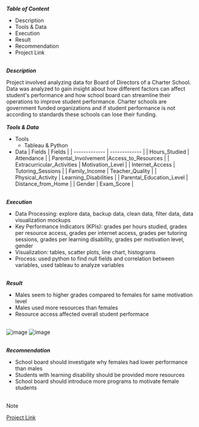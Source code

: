 ***Table of Content***<br>

* Description
* Tools & Data
* Execution
* Result
* Recommendation
* Project Link  

\
***Description***<br>

Project involved analyzing data for Board of Directors of a Charter School. Data was analyzed to gain insight about how different factors can affect student's performance and how school board can streamline their operations to improve student performance. Charter schools are government funded organizations and if student performance is not according to standards these schools can lose their funding.<br> 
\
***Tools & Data***<br>

* Tools
  * Tableau & Python
* Data
  | Fields        | Fields        |
  | ------------- | ------------- |
  | Hours_Studied | Attendance |
  | Parental_Involvement |Access_to_Resources |
  | Extracurricular_Activities | Motivation_Level |
  | Internet_Access | Tutoring_Sessions |
  | Family_Income | Teacher_Quality |
  | Physical_Activity | Learning_Disabilities |
  | Parental_Education_Level | Distance_from_Home |
  | Gender | Exam_Score |	
	
	
	
	
	

\
***Execution***<br>

* Data Processing: explore data, backup data, clean data, filter data, data visualization mockups
* Key Performance Indicators (KPIs): grades per hours studied, grades per resource access, grades per internet access, grades per tutoring sessions, grades per learning disability, grades per motivation level, gender
* Visualization: tables, scatter plots, line chart, histograms
* Process: used python to find null fields and correlation between variables, used tableau to analyze variables<br>

\
***Result***<br>

* Males seem to higher grades compared to females for same motivation level
* Males used more resources than females
* Resource access affected overall student performace<br><br>

![image](https://github.com/user-attachments/assets/801db68d-a6ec-4f26-92a8-b07c6641b548) ![image](https://github.com/user-attachments/assets/55c9eaac-25fc-493c-a775-aed3aeb698f1)




\
***Recomnendation***<br>
* School board should investigate why females had lower performance than males
* Students with learning disability should be provided more resources 
* School board should introduce more programs to motivate female students<br><br>



> [!Note]
> [Project Link](https://public.tableau.com/app/profile/mudassar.chaudhry/viz/Externship/TableofContent)
